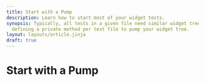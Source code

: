 ```yaml
---
title: Start with a Pump
description: Learn how to start most of your widget tests.
synopsis: Typically, all tests in a given file need similar widget tree initialization. Consider
  defining a private method per test file to pump your widget tree.
layout: layouts/article.jinja
draft: true
---
```

# Start with a Pump

